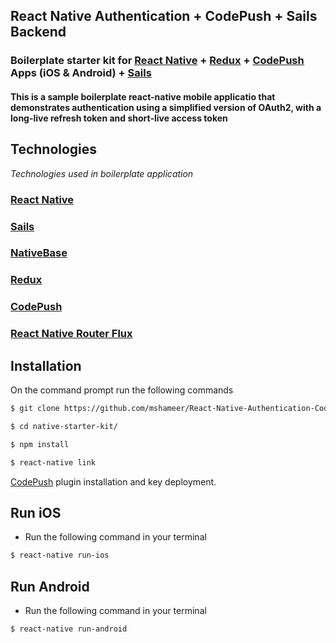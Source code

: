 
## React Native Authentication + CodePush + Sails Backend  


### Boilerplate starter kit for [React Native](https://facebook.github.io/react-native/docs/getting-started.html)  + [Redux](http://redux.js.org) + [CodePush](https://github.com/Microsoft/react-native-code-push) Apps (iOS & Android) + [Sails](http://sailsjs.com/)


#### This is a sample boilerplate react-native mobile applicatio that demonstrates authentication using a simplified version of OAuth2, with a long-live refresh token and short-live access token


## Technologies
*Technologies used in boilerplate application*

### [React Native](https://github.com/facebook/react-native)
### [Sails](http://sailsjs.com/)
### [NativeBase](http://nativebase.io/)
### [Redux](http://redux.js.org)
### [CodePush](https://github.com/Microsoft/react-native-code-push)
### [React Native Router Flux](https://github.com/aksonov/react-native-router-flux)


## Installation

On the command prompt run the following commands

```sh
$ git clone https://github.com/mshameer/React-Native-Authentication-CodePush-Sails.git

$ cd native-starter-kit/

$ npm install
```

```sh
$ react-native link
```

[CodePush](https://github.com/Microsoft/react-native-code-push) plugin installation and key deployment.


## Run iOS

*	Run the following command in your terminal

```sh
$ react-native run-ios
```

## Run Android

*	Run the following command in your terminal

```sh
$ react-native run-android
```
